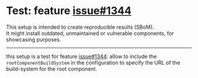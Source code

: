 # Test: feature [issue#1344]

This setup is intended to create reproducible results (SBoM).  
It might install outdated, unmaintained or vulnerable components, for showcasing purposes.

----

this setup is a test for feature [issue#1344]:
allow to include the `rootComponentBuildSystem` in the configuration to specify the URL of the build-system for the root component.

[issue#1344]: https://github.com/CycloneDX/cyclonedx-webpack-plugin/issues/1344
